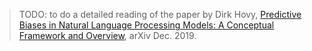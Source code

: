 > TODO: to do a detailed reading of the paper by Dirk Hovy, [Predictive Biases in Natural Language Processing Models: A Conceptual Framework and Overview](https://arxiv.org/pdf/1912.11078.pdf), arXiv Dec. 2019.

